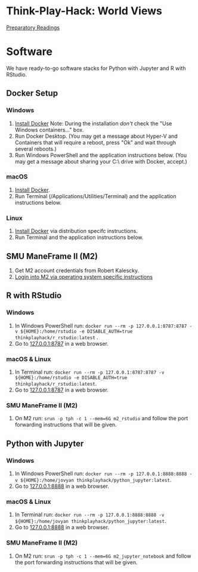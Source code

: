 # Think-Play-Hack: World Views

[Preparatory Readings](https://www.dropbox.com/sh/ru4dxh6rr6uqvfl/AADlPVWVEZ1BE4OcxPnZ0dpDa?dl=0)

# Software

We have ready-to-go software stacks for Python with Jupyter and R with RStudio.

## Docker Setup

### Windows

1. [Install Docker](https://download.docker.com/win/stable/Docker%20for%20Windows%20Installer.exe) Note: During the installation *don't* check the "Use Windows containers..." box.
2. Run Docker Desktop. (You may get a message about Hyper-V and Containers that will require a reboot, press "Ok" and wait through several reboots.)
3. Run Windows PowerShell and the application instructions below. (You may get a message about sharing your C:\ drive with Docker, accept.)

### macOS

1. [Install Docker](https://download.docker.com/mac/stable/Docker.dmg).
2. Run Terminal (/Applications/Utilities/Terminal) and the application instructions below.

### Linux

1. [Install Docker](https://docs.docker.com/install/) via distribution specifc instructions.
2. Run Terminal and the application instructions below.

## SMU ManeFrame II (M2)

1. Get M2 account credentials from Robert Kalescky.
2. [Login into M2 via operating system specific instructions](http://faculty.smu.edu/csc/documentation/access.html)

## R with RStudio

### Windows

1. In Windows PowerShell run: `docker run --rm -p 127.0.0.1:8787:8787 -v ${HOME}:/home/rstudio -e DISABLE_AUTH=true thinkplayhack/r_rstudio:latest` .
2. Go to [127.0.0.1:8787](http://127.0.0.1:8787) in a web browser.

### macOS & Linux

1. In Terminal run: `docker run --rm -p 127.0.0.1:8787:8787 -v ${HOME}:/home/rstudio -e DISABLE_AUTH=true thinkplayhack/r_rstudio:latest`.
2. Go to [127.0.0.1:8787](http://127.0.0.1:8787) in a web browser.

### SMU ManeFrame II (M2)

1. On M2 run: `srun -p tph -c 1 --mem=6G m2_rstudio` and follow the port forwarding instructions that will be given.

## Python with Jupyter

### Windows

1. In Windows PowerShell run: `docker run --rm -p 127.0.0.1:8888:8888 -v ${HOME}:/home/jovyan thinkplayhack/python_jupyter:latest`.
2. Go to [127.0.0.1:8888](http://127.0.0.1:8888) in a web browser.

### macOS & Linux

1. In Terminal run: `docker run --rm -p 127.0.0.1:8888:8888 -v ${HOME}:/home/jovyan thinkplayhack/python_jupyter:latest`.
2. Go to [127.0.0.1:8888](http://127.0.0.1:8888) in a web browser.

### SMU ManeFrame II (M2)

1. On M2 run: `srun -p tph -c 1 --mem=6G m2_jupyter_notebook` and follow the port forwarding instructions that will be given.

